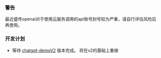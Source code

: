 ### 警告
  最近盛传openai对于使用云服务调用的api账号封号较为严重，请自行评估风险后再使用。

### 开发计划
  * 等待 [chatgpt-demoV2](https://v2.chatgpt.ddiu.me) 版本完成。 将在v2的基础上重做